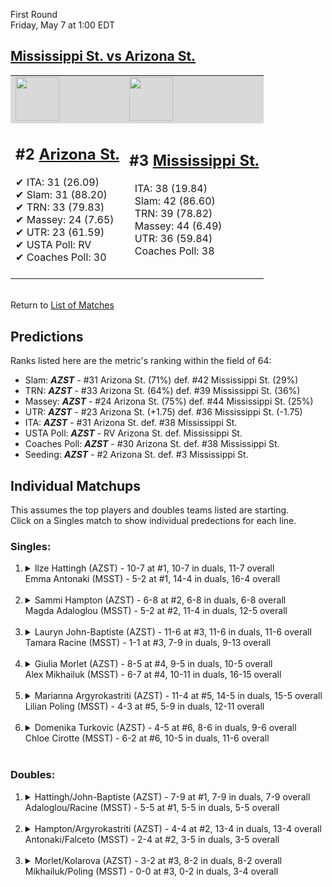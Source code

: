 First Round  
Friday, May 7 at 1:00 EDT
## [Mississippi St. vs Arizona St.](https://www.ncaa.com/game/5833677) 

<table>  
<tr style="background-color: #d9d9d9 !important"><td><a href="#"><img src="https://www.ncaa.com/sites/default/files/images/logos/schools/a/arizona-st.70.png" width="70" height="70" /></a></td><td><a href="#"><img src="https://www.ncaa.com/sites/default/files/images/logos/schools/m/mississippi-st.70.png" width="70" height="70" /></a></td></tr>
<tr><td>  

<h2>#2 <a href="#">Arizona St.</a></h2>  
&#10004; ITA: 31 (26.09)<br>  
&#10004; Slam: 31 (88.20)<br>  
&#10004; TRN: 33 (79.83)<br>  
&#10004; Massey: 24 (7.65)<br>  
&#10004; UTR: 23 (61.59)<br>  
&#10004; USTA Poll: RV<br>  
&#10004; Coaches Poll: 30<br>  
<br>  

</td><td>  

<h2>#3 <a href="#">Mississippi St.</a></h2>  
&nbsp; ITA: 38 (19.84)<br>  
&nbsp; Slam: 42 (86.60)<br>  
&nbsp; TRN: 39 (78.82)<br>  
&nbsp; Massey: 44 (6.49)<br>  
&nbsp; UTR: 36 (59.84)<br>  
&nbsp; Coaches Poll: 38<br>  
<br>  

</td></tr></table>  


<br>Return to [List of Matches](../index.md)  

## Predictions  

Ranks listed here are the metric's ranking within the field of 64:  
- Slam: ***AZST*** - #31 Arizona St. (71%) def. #42 Mississippi St. (29%)  
- TRN: ***AZST*** - #33 Arizona St. (64%) def. #39 Mississippi St. (36%)  
- Massey: ***AZST*** - #24 Arizona St. (75%) def. #44 Mississippi St. (25%)  
- UTR: ***AZST*** - #23 Arizona St. (+1.75) def. #36 Mississippi St. (-1.75)  
- ITA: ***AZST*** - #31 Arizona St. def. #38 Mississippi St.  
- USTA Poll: ***AZST*** - RV Arizona St. def. Mississippi St.  
- Coaches Poll: ***AZST*** - #30 Arizona St. def. #38 Mississippi St.  
- Seeding: ***AZST*** - #2 Arizona St. def. #3 Mississippi St.  

## Individual Matchups  
This assumes the top players and doubles teams listed are starting.  
Click on a Singles match to show individual predections for each line.  
### Singles:  

<ol>
<li><details>
<summary markdown="span">Ilze Hattingh (AZST) - 10-7 at #1, 10-7 in duals, 11-7 overall<br>Emma Antonaki (MSST) - 5-2 at #1, 14-4 in duals, 16-4 overall</summary>
<h4>Predictions</h4><ul>
<li>Slam: <b><i>AZST</i></b> - Hattingh (65%) def. Antonaki (35%)</li>  
<li>TRN: <b><i>MSST</i></b> - Antonaki (61%) def. Hattingh (39%)</li>  
<li>Massey: <b><i>MSST</i></b> - Antonaki (75%) def. Hattingh (25%)</li>  
<li>UTR: <b><i>MSST</i></b> - Antonaki (59%) def. Hattingh (41%)</li>  
<li>ITA: <b><i>MSST</i></b> - Antonaki (17.81) def. Hattingh (6.86)</li>  
</ul></details>&nbsp;</li>
<li><details>
<summary markdown="span">Sammi Hampton (AZST) - 6-8 at #2, 6-8 in duals, 6-8 overall<br>Magda Adaloglou (MSST) - 5-2 at #2, 11-4 in duals, 12-5 overall</summary>
<h4>Predictions</h4><ul>
<li>Slam: <b><i>AZST</i></b> - Hampton (62%) def. Adaloglou (38%)</li>  
<li>TRN: <b><i>AZST</i></b> - Hampton (53%) def. Adaloglou (47%)</li>  
<li>Massey: <b><i>AZST</i></b> - Hampton (75%) def. Adaloglou (25%)</li>  
<li>UTR: <b><i>MSST</i></b> - Adaloglou (54%) def. Hampton (46%)</li>  
<li>ITA: <b><i>MSST</i></b> - Adaloglou (3.24) def. Hampton (1.50)</li>  
</ul></details>&nbsp;</li>
<li><details>
<summary markdown="span">Lauryn John-Baptiste (AZST) - 11-6 at #3, 11-6 in duals, 11-6 overall<br>Tamara Racine (MSST) - 1-1 at #3, 7-9 in duals, 9-13 overall</summary>
<h4>Predictions</h4><ul>
<li>Slam: <b><i>AZST</i></b> - John-Baptiste (66%) def. Racine (34%)</li>  
<li>TRN: <b><i>AZST</i></b> - John-Baptiste (76%) def. Racine (24%)</li>  
<li>Massey: <b><i>AZST</i></b> - John-Baptiste (75%) def. Racine (25%)</li>  
<li>UTR: <b><i>AZST</i></b> - John-Baptiste (81%) def. Racine (19%)</li>  
<li>ITA: <b><i>AZST</i></b> - John-Baptiste (2.78) def. Racine (2.04)</li>  
</ul></details>&nbsp;</li>
<li><details>
<summary markdown="span">Giulia Morlet (AZST) - 8-5 at #4, 9-5 in duals, 10-5 overall<br>Alex Mikhailuk (MSST) - 6-7 at #4, 10-11 in duals, 16-15 overall</summary>
<h4>Predictions</h4><ul>
<li>Slam: <b><i>AZST</i></b> - Morlet (68%) def. Mikhailuk (32%)</li>  
<li>TRN: <b><i>AZST</i></b> - Morlet (67%) def. Mikhailuk (33%)</li>  
<li>Massey: <b><i>AZST</i></b> - Morlet (75%) def. Mikhailuk (25%)</li>  
<li>UTR: <b><i>AZST</i></b> - Morlet (82%) def. Mikhailuk (18%)</li>  
<li>ITA: <b><i>AZST</i></b> - Morlet (2.20) def. Mikhailuk (0.00)</li>  
</ul></details>&nbsp;</li>
<li><details>
<summary markdown="span">Marianna Argyrokastriti (AZST) - 11-4 at #5, 14-5 in duals, 15-5 overall<br>Lilian Poling (MSST) - 4-3 at #5, 5-9 in duals, 12-11 overall</summary>
<h4>Predictions</h4><ul>
<li>Slam: <b><i>AZST</i></b> - Argyrokastriti (69%) def. Poling (31%)</li>  
<li>TRN: <b><i>AZST</i></b> - Argyrokastriti (76%) def. Poling (24%)</li>  
<li>Massey: <b><i>AZST</i></b> - Argyrokastriti (75%) def. Poling (25%)</li>  
<li>UTR: <b><i>AZST</i></b> - Argyrokastriti (85%) def. Poling (15%)</li>  
<li>ITA: <b><i>MSST</i></b> - Poling (2.33) def. Argyrokastriti (2.12)</li>  
</ul></details>&nbsp;</li>
<li><details>
<summary markdown="span">Domenika Turkovic (AZST) - 4-5 at #6, 8-6 in duals, 9-6 overall<br>Chloe Cirotte (MSST) - 6-2 at #6, 10-5 in duals, 11-6 overall</summary>
<h4>Predictions</h4><ul>
<li>Slam: <b><i>MSST</i></b> - Cirotte (52%) def. Turkovic (48%)</li>  
<li>TRN: <b><i>MSST</i></b> - Cirotte (55%) def. Turkovic (45%)</li>  
<li>Massey: <b><i>AZST</i></b> - Turkovic (75%) def. Cirotte (25%)</li>  
<li>UTR: <b><i>AZST</i></b> - Turkovic (56%) def. Cirotte (44%)</li>  
<li>ITA: <b><i>MSST</i></b> - Cirotte (2.24) def. Turkovic (1.94)</li>  
</ul></details>&nbsp;</li>
</ol>

### Doubles:  

<ol>
<li><details>
<summary markdown="span">Hattingh/John-Baptiste (AZST) - 7-9 at #1, 7-9 in duals, 7-9 overall<br>Adaloglou/Racine (MSST) - 5-5 at #1, 5-5 in duals, 5-5 overall</summary>
We don't have any metrics for doubles matches</details>&nbsp;</li>
<li><details>
<summary markdown="span">Hampton/Argyrokastriti (AZST) - 4-4 at #2, 13-4 in duals, 13-4 overall<br>Antonaki/Falceto (MSST) - 2-4 at #2, 3-5 in duals, 3-5 overall</summary>
We don't have any metrics for doubles matches</details>&nbsp;</li>
<li><details>
<summary markdown="span">Morlet/Kolarova (AZST) - 3-2 at #3, 8-2 in duals, 8-2 overall<br>Mikhailuk/Poling (MSST) - 0-0 at #3, 0-2 in duals, 3-4 overall</summary>
We don't have any metrics for doubles matches</details>&nbsp;</li>
</ol>